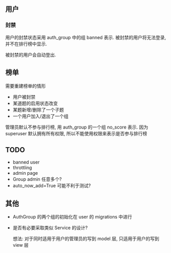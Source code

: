 ## 用户

### 封禁
用户的封禁状态采用 auth_group 中的组 banned 表示. 
被封禁的用户将无法登录, 并不在排行榜中显示.

被封禁的用户会自动登出.

## 榜单
需要重建榜单的情形
- 用户被封禁
- 某道题的启用状态改变
- 某题新增/删除了一个子题
- 一个用户加入/退出了一个组

管理员默认不参与排行榜, 用 auth_group 的一个组 no_score 表示.
因为 superuser 默认拥有所有权限, 所以不能使用权限来表示是否参与排行榜

## TODO

- banned user
- throttling
- admin page
- Group admin 任意多个?
- auto_now_add=True 可能不利于测试?

## 其他
- AuthGroup 的两个组的初始化在 user 的 migrations 中进行
- 是否有必要采取类似 Service 的设计?

  想法: 对于同时适用于用户的管理员的写到 model 层,
  只适用于用户的写到 view 层
